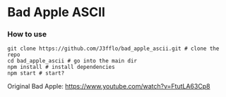# Bad Apple ASCII
### How to use
```
git clone https://github.com/J3fflo/bad_apple_ascii.git # clone the repo
cd bad_apple_ascii # go into the main dir
npm install # install dependencies
npm start # start?
```
Original Bad Apple: https://www.youtube.com/watch?v=FtutLA63Cp8